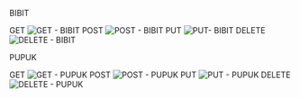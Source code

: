 BIBIT

GET ![GET - BIBIT](https://github.com/user-attachments/assets/186184a3-acf2-484d-9342-9d209656426d)
POST ![POST - BIBIT](https://github.com/user-attachments/assets/68a34aa3-5b1d-49a7-8317-337626a28377)
PUT ![PUT- BIBIT](https://github.com/user-attachments/assets/a520a8f5-066c-47f7-b95f-903f5e449426)
DELETE ![DELETE - BIBIT](https://github.com/user-attachments/assets/634be0e7-50dd-4ce2-93a2-a54ea791ac6c)


PUPUK 

GET ![GET - PUPUK](https://github.com/user-attachments/assets/6350c857-c0e0-4f73-ad51-05fb4d8ff520)
POST ![POST - PUPUK](https://github.com/user-attachments/assets/7f9222c3-9eff-47e4-af34-13feb729fa67)
PUT ![PUT - PUPUK](https://github.com/user-attachments/assets/0b4bc6f0-b1f2-470b-a738-6c8623c9dab1)
DELETE ![DELETE - PUPUK](https://github.com/user-attachments/assets/eba819c9-9771-4438-a81a-943f50ebc26d)

